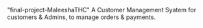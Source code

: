 "final-project-MaleeshaTHC" 
A Customer Management Syatem for customers & Admins, to manage orders & payments.
